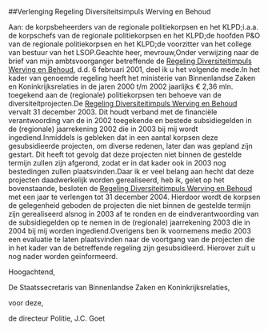 <meta http-equiv='Content-Type' content='text/html; charset=utf-8' />

##Verlenging Regeling Diversiteitsimpuls Werving en Behoud 

Aan: de korpsbeheerders van de regionale politiekorpsen en het KLPD;i.a.a. de korpschefs van de regionale politiekorpsen en het KLPD;de hoofden P&O van de regionale politiekorpsen en het KLPD;de voorzitter van het college van bestuur van het LSOP.Geachte heer, mevrouw,Onder verwijzing naar de brief van mijn ambtsvoorganger betreffende de [Regeling Diversiteitimpuls Werving en Behoud](../../../../../../../../ministeriele-regeling/regeling/diversiteitsimpuls/werving/en/behoud/BWBR0012219/README.md), d.d. 6 februari 2001, deel ik u het volgende mede.In het kader van genoemde regeling heeft het ministerie van Binnenlandse Zaken en Koninkrijksrelaties in de jaren 2000 t/m 2002 jaarlijks € 2,36 mln. toegekend aan de (regionale) politiekorpsen ten behoeve van de diversiteitprojecten.De [Regeling Diversiteitimpuls Werving en Behoud](../../../../../../../../ministeriele-regeling/regeling/diversiteitsimpuls/werving/en/behoud/BWBR0012219/README.md) vervalt 31 december 2003. Dit houdt verband met de financiële verantwoording van de in 2002 toegekende en bestede subsidiegelden in de (regionale) jaarrekening 2002 die in 2003 bij mij wordt ingediend.Inmiddels is gebleken dat in een aantal korpsen deze gesubsidieerde projecten, om diverse redenen, later dan was gepland zijn gestart. Dit heeft tot gevolg dat deze projecten niet binnen de gestelde termijn zullen zijn afgerond, zodat er in dat kader ook in 2003 nog bestedingen zullen plaatsvinden.Daar ik er veel belang aan hecht dat deze projecten daadwerkelijk worden gerealiseerd, heb ik, gelet op het bovenstaande, besloten de [Regeling Diversiteitimpuls Werving en Behoud](../../../../../../../../ministeriele-regeling/regeling/diversiteitsimpuls/werving/en/behoud/BWBR0012219/README.md) met een jaar te verlengen tot 31 december 2004. Hierdoor wordt de korpsen de gelegenheid geboden de projecten die niet binnen de gestelde termijn zijn gerealiseerd alsnog in 2003 af te ronden en de eindverantwoording van de subsidiegelden op te nemen in de (regionale) jaarrekening 2003 die in 2004 bij mij worden ingediend.Overigens ben ik voornemens medio 2003 een evaluatie te laten plaatsvinden naar de voortgang van de projecten die in het kader van de betreffende regeling zijn gesubsidieerd. Hierover zult u nog nader worden geïnformeerd. 

Hoogachtend, 

De 
Staatssecretaris van Binnenlandse Zaken en Koninkrijksrelaties,

voor deze, 

de 
directeur Politie,
J.C. Goet   
